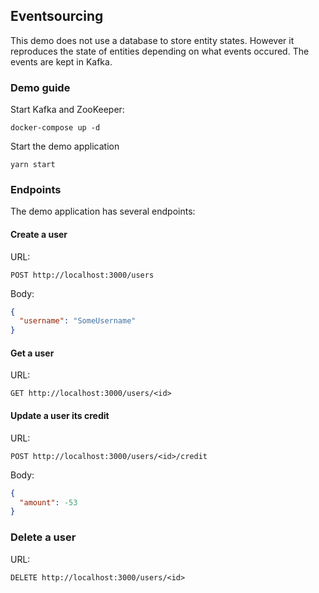 ## Eventsourcing

This demo does not use a database to store entity states. However it reproduces the state of entities depending on what events occured. The events are kept in Kafka.

### Demo guide

Start Kafka and ZooKeeper:

```
docker-compose up -d
```

Start the demo application

```
yarn start
```

### Endpoints

The demo application has several endpoints:

#### Create a user

URL:

```
POST http://localhost:3000/users
```

Body:

```json
{
  "username": "SomeUsername"
}
```

#### Get a user

URL:

```
GET http://localhost:3000/users/<id>
```

#### Update a user its credit

URL:

```
POST http://localhost:3000/users/<id>/credit
```

Body:

```json
{
  "amount": -53
}
```

### Delete a user

URL:

```
DELETE http://localhost:3000/users/<id>
```

